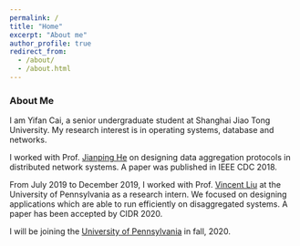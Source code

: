 ```yaml
---
permalink: /
title: "Home"
excerpt: "About me"
author_profile: true
redirect_from: 
  - /about/
  - /about.html
---
```


### About Me

I am Yifan Cai, a senior undergraduate student at Shanghai Jiao Tong University. My research interest is in operating systems, database and networks. 

I worked with Prof. [Jianping He](https://jianping-he.github.io/) on designing data aggregation protocols in distributed network systems. A paper was published in IEEE CDC 2018. 

From July 2019 to December 2019, I worked with Prof. [Vincent Liu](http://vincen.tl/) at the University of Pennsylvania as a research intern. We focused on designing applications which are able to run efficiently on disaggregated systems. A paper has been accepted by CIDR 2020.

I will be joining the [University of Pennsylvania](https://www.upenn.edu) in fall, 2020.

